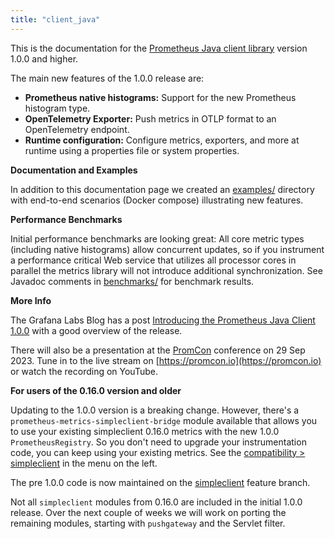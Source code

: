 ```yaml
---
title: "client_java"
---
```


This is the documentation for the [Prometheus Java client library](https://github.com/prometheus/client_java) version 1.0.0 and higher.

The main new features of the 1.0.0 release are:

- **Prometheus native histograms:** Support for the new Prometheus histogram type.
- **OpenTelemetry Exporter:** Push metrics in OTLP format to an OpenTelemetry endpoint.
- **Runtime configuration:** Configure metrics, exporters, and more at runtime using a properties 
  file or system properties.

**Documentation and Examples**

In addition to this documentation page we created an [examples/](https://github.com/prometheus/client_java/tree/main/examples) directory with end-to-end 
scenarios (Docker compose) illustrating new features.

**Performance Benchmarks**

Initial performance benchmarks are looking great: All core metric types (including native 
histograms) allow concurrent updates, so if you instrument a performance critical Web service 
that utilizes all processor cores in parallel the metrics library will not introduce additional 
synchronization. See Javadoc comments in 
[benchmarks/](https://github.com/prometheus/client_java/tree/main/benchmarks) for benchmark results.

**More Info**

The Grafana Labs Blog has a post [Introducing the Prometheus Java Client 1.0.0](https://grafana.com/blog/2023/09/27/introducing-the-prometheus-java-client-1.0.0/) with a 
good overview of the release.

There will also be a presentation at the [PromCon](https://promcon.io) conference on 29 Sep 2023. 
Tune in to the live stream on [https://promcon.io](https://promcon.io) 
or watch the recording on YouTube.

**For users of the 0.16.0 version and older**

Updating to the 1.0.0 version is a breaking change. However, there's a 
`prometheus-metrics-simpleclient-bridge` module available that allows you to use your existing 
simpleclient 0.16.0 metrics with the new 1.0.0 `PrometheusRegistry`. 
So you don't need to upgrade your instrumentation code, you can keep using your existing metrics. 
See the [compatibility > simpleclient](https://prometheus.github.io/client_java/migration/simpleclient/) in the menu on the left.

The pre 1.0.0 code is now maintained on the [simpleclient](https://github.com/prometheus/client_java/tree/simpleclient) feature branch.

Not all `simpleclient` modules from 0.16.0 are included in the initial 1.0.0 release. 
Over the next couple of weeks we will work on porting the remaining modules, 
starting with `pushgateway` and the Servlet filter.
